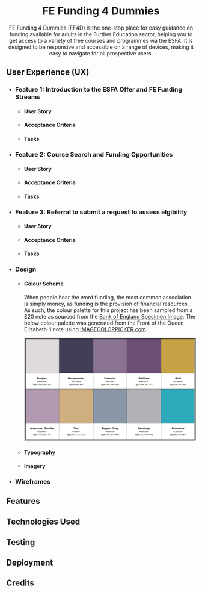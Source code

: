 <h1 align="center">FE Funding 4 Dummies</h1>

<p align="center">FE Funding 4 Dummies (FF4D) is the one-stop place for easy guidance on funding available for adults in the Further Education sector, helping you to get access to a variety of free courses and programmes via the ESFA. It is designed to be responsive and accessible on a range of devices, making it easy to navigate for all prospective users.</p>

## User Experience (UX)

-   ### Feature 1: Introduction to the ESFA Offer and FE Funding Streams

    -   #### User Story
    -   #### Acceptance Criteria
    -   #### Tasks

-   ### Feature 2: Course Search and Funding Opportunities
    -   #### User Story
    -   #### Acceptance Criteria
    -   #### Tasks

-   ### Feature 3: Referral to submit a request to assess elgibility
    -   #### User Story
    -   #### Acceptance Criteria
    -   #### Tasks

-   ### Design
    -   #### Colour Scheme
        When people hear the word funding, the most common association is simply money, as funding is the provision of financial resources. As such, the colour palette for this project has been sampled from a £20 note as sourced from the [Bank of England Specimen Image](https://www.bankofengland.co.uk/banknotes/polymer-20-pound-note). The below colour palette was generated from the Front of the Queen Elizabeth II note using [IMAGECOLORPICKER.com](https://imagecolorpicker.com/)
        
        ![Colour palette for this project](https://github.com/jdpclarke/Milestone-Project-1/blob/a2c8f37c5d7a062c29b87db03c4eda8f13876bf4/Assets/README/Colour%20Palette.png)
    -   #### Typography
    -   #### Imagery

-   ### Wireframes   


## Features

## Technologies Used

## Testing

## Deployment

## Credits
